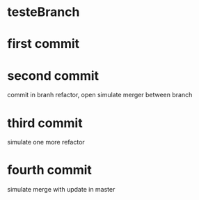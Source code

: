 # testeBranch
# first commit
# second commit
commit in branh refactor, open simulate merger between branch
#  third commit
simulate one more refactor
# fourth commit
simulate merge with update in master